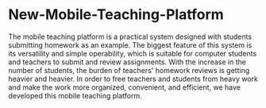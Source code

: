 # New-Mobile-Teaching-Platform
The mobile teaching platform is a practical system designed with students submitting homework as an example. The biggest feature of this system is its versatility and simple operability, which is suitable for computer students and teachers to submit and review assignments. With the increase in the number of students, the burden of teachers' homework reviews is getting heavier and heavier. In order to free teachers and students from heavy work and make the work more organized, convenient, and efficient, we have developed this mobile teaching platform.
